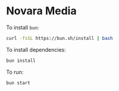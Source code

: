 # Novara Media

To install `bun`:

```bash
curl -fsSL https://bun.sh/install | bash
```

To install dependencies:

```bash
bun install
```

To run:

```bash
bun start
```
